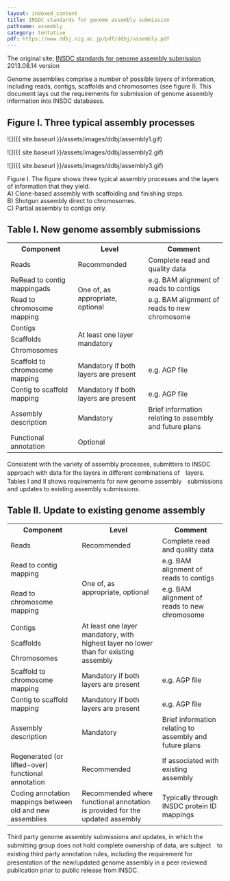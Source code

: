 ```yaml
---
layout: indexed_content
title: INSDC standards for genome assembly submission
pathname: assembly
category: tentative
pdf: https://www.ddbj.nig.ac.jp/pdf/ddbj/assembly.pdf
---
```


The original site; [INSDC standards for genome assembly submission](http://www.insdc.org/insdc-standards-genome-assembly-submission) 2013.08.14 version

Genome assemblies comprise a number of possible layers of information, including reads, contigs, scaffolds and chromosomes (see figure I). This document lays out the requirements for submission of genome assembly information into INSDC databases.

## Figure I. Three typical assembly processes

![]({{ site.baseurl }}/assets/images/ddbj/assembly1.gif)

![]({{ site.baseurl }}/assets/images/ddbj/assembly2.gif)

![]({{ site.baseurl }}/assets/images/ddbj/assembly3.gif)

Figure I. The figure shows three typical assembly processes and the layers of information that they yield.  
A) Clone-based assembly with scaffolding and finishing steps.  
B) Shotgun assembly direct to chromosomes.  
C) Partial assembly to contigs only.  

## Table I. New genome assembly submissions

<table>
  <tbody>
    <tr>
      <th>Component</th>
      <th>Level</th>
      <th>Comment</th>
    </tr>
    <tr>
        <td>Reads</td>
        <td>Recommended</td>
        <td>Complete read and quality data</td>
    </tr>
    <tr>
        <td>ReRead to contig mappingads</td>
        <td rowspan="2">One of, as appropriate, optional</td>
        <td>e.g. BAM alignment of reads to contigs</td>
    </tr>
    <tr>
        <td>Read to chromosome mapping</td>
        <td>e.g. BAM alignment of reads to new chromosome</td>
    </tr>
    <tr>
        <td>Contigs</td>
        <td rowspan="3">At least one layer mandatory</td>
        <td rowspan="3"></td>
    </tr>
    <tr>
        <td>Scaffolds</td>
    </tr>
    <tr>
        <td>Chromosomes</td>
    </tr>
    <tr>
        <td>Scaffold to chromosome mapping</td>
        <td>Mandatory if both layers are present</td>
        <td>e.g. AGP file</td>
    </tr>
    <tr>
        <td>Contig to scaffold mapping</td>
        <td>Mandatory if both layers are present</td>
        <td>e.g. AGP file</td>
    </tr>
    <tr>
        <td>Assembly description</td>
        <td>Mandatory</td>
        <td>Brief information relating to assembly and future plans</td>
    </tr>
    <tr>
        <td>Functional annotation</td>
        <td>Optional</td>
        <td></td>
    </tr>
  </tbody>
</table>

Consistent with the variety of assembly processes, submitters to INSDC　approach with data for the layers in different combinations of　layers.　Tables I and II shows requirements for new genome assembly　submissions　and updates to existing assembly submissions.

## Table II. Update to existing genome assembly

<table>
  <tbody>
    <tr>
      <th>Component</th>
      <th>Level</th>
      <th>Comment</th>
    </tr>
    <tr>
      <td>Reads</td>
      <td>Recommended</td>
      <td>Complete read and quality data</td>
    </tr>
    <tr>
      <td>Read to contig mapping</td>
      <td rowspan="2">One of, as appropriate, optional</td>
      <td>e.g. BAM alignment of reads to contigs</td>
    </tr>
    <tr>
      <td>Read to chromosome mapping</td>
      <td>e.g. BAM alignment of reads to new chromosome</td>
    </tr>
    <tr>
      <td>Contigs</td>
      <td rowspan="3">At least one layer mandatory, with highest layer no lower than for existing assembly</td>
      <td rowspan="3"></td>
    </tr>
    <tr>
      <td>Scaffolds</td>
    </tr>
    <tr>
      <td>Chromosomes</td>
    </tr>
    <tr>
      <td>Scaffold to chromosome mapping</td>
      <td>Mandatory if both layers are present</td>
      <td>e.g. AGP file</td>
    </tr>
    <tr>
      <td>Contig to scaffold mapping</td>
      <td>Mandatory if both layers are present</td>
      <td>e.g. AGP file</td>
    </tr>
    <tr>
      <td>Assembly description</td>
      <td>Mandatory</td>
      <td>Brief information relating to assembly and future plans</td>
    </tr>
    <tr>
      <td>Regenerated (or lifted-over) functional annotation</td>
      <td>Recommended</td>
      <td>If associated with existing assembly</td>
    </tr>
    <tr>
      <td>Coding annotation mappings between old and new assemblies</td>
      <td>Recommended where functional annotation is provided for the updated assembly</td>
      <td>Typically through INSDC protein ID mappings</td>
    </tr>
  </tbody>
</table>

Third party genome assembly submissions and updates, in which the　submitting group does not hold complete ownership of data, are subject　to existing third party annotation rules, including the requirement for　presentation of the new/updated genome assembly in a peer reviewed　publication prior to public release from INSDC.
